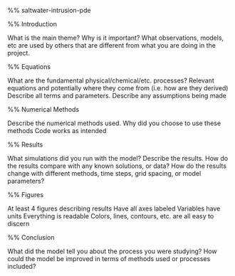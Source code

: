 %% saltwater-intrusion-pde

%% Introduction

What is the main theme? Why is it important?
What observations, models, etc are used by others that are different from what you are doing in the project.

%% Equations

What are the fundamental physical/chemical/etc. processes?
Relevant equations and potentially where they come from (i.e. how are they derived)
Describe all terms and parameters. 
Describe any assumptions being made

%% Numerical Methods

Describe the numerical methods used.
Why did you choose to use these methods
Code works as intended

%% Results

What simulations did you run with the model?
Describe the results.
How do the results compare with any known solutions, or data?
How do the results change with different methods, time steps, grid spacing, or model parameters?

%% Figures

At least 4 figures describing results 
Have all axes labeled
Variables have units
Everything is readable
Colors, lines, contours, etc. are all easy to discern

%% Conclusion

What did the model tell you about the process you were studying?
How could the model be improved in terms of methods used or processes included?
